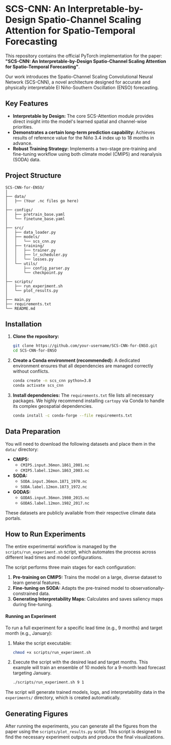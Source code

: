 # SCS-CNN: An Interpretable-by-Design Spatio-Channel Scaling Attention for Spatio-Temporal Forecasting

This repository contains the official PyTorch implementation for the paper: **"SCS-CNN: An Interpretable-by-Design Spatio-Channel Scaling Attention for Spatio-Temporal Forecasting"**.

Our work introduces the Spatio-Channel Scaling Convolutional Neural Network (SCS-CNN), a novel architecture designed for accurate and physically interpretable El Niño-Southern Oscillation (ENSO) forecasting.

## Key Features

- **Interpretable by Design:** The core SCS-Attention module provides direct insight into the model's learned spatial and channel-wise priorities.
- **Demonstrates a certain long-term prediction capability:** Achieves results of reference value for the Niño 3.4 index up to 18 months in advance.
- **Robust Training Strategy:** Implements a two-stage pre-training and fine-tuning workflow using both climate model (CMIP5) and reanalysis (SODA) data.

## Project Structure

```
SCS-CNN-for-ENSO/
│
├── data/
│   ├── (Your .nc files go here)
│
├── configs/
│   ├── pretrain_base.yaml
│   └── finetune_base.yaml
│
├── src/
│   ├── data_loader.py
│   ├── models/
│   │   └── scs_cnn.py
│   ├── training/
│   │   ├── trainer.py
│   │   ├── lr_scheduler.py
│   │   └── losses.py
│   └── utils/
│       ├── config_parser.py
│       └── checkpoint.py
│
├── scripts/
│   ├── run_experiment.sh
│   └── plot_results.py
│
├── main.py
├── requirements.txt
└── README.md
```

## Installation

1.  **Clone the repository:**
    ```bash
    git clone https://github.com/your-username/SCS-CNN-for-ENSO.git
    cd SCS-CNN-for-ENSO
    ```

2.  **Create a Conda environment (recommended):**
    A dedicated environment ensures that all dependencies are managed correctly without conflicts.
    ```bash
    conda create -n scs_cnn python=3.8
    conda activate scs_cnn
    ```

3.  **Install dependencies:**
    The `requirements.txt` file lists all necessary packages. We highly recommend installing `cartopy` via Conda to handle its complex geospatial dependencies.
    ```bash
    conda install -c conda-forge --file requirements.txt
    ```

## Data Preparation

You will need to download the following datasets and place them in the `data/` directory:

- **CMIP5:**
  - `CMIP5.input.36mon.1861_2001.nc`
  - `CMIP5.label.12mon.1863_2003.nc`
- **SODA:**
  - `SODA.input.36mon.1871_1970.nc`
  - `SODA.label.12mon.1873_1972.nc`
- **GODAS:**
  - `GODAS.input.36mon.1980_2015.nc`
  - `GODAS.label.12mon.1982_2017.nc`

These datasets are publicly available from their respective climate data portals.

## How to Run Experiments

The entire experimental workflow is managed by the `scripts/run_experiment.sh` script, which automates the process across different lead times and model configurations.

The script performs three main stages for each configuration:
1.  **Pre-training on CMIP5:** Trains the model on a large, diverse dataset to learn general features.
2.  **Fine-tuning on SODA:** Adapts the pre-trained model to observationally-constrained data.
3.  **Generating Interpretability Maps:** Calculates and saves saliency maps during fine-tuning.

#### Running an Experiment

To run a full experiment for a specific lead time (e.g., 9 months) and target month (e.g., January):

1.  Make the script executable:
    ```bash
    chmod +x scripts/run_experiment.sh
    ```
2.  Execute the script with the desired lead and target months. This example will train an ensemble of 10 models for a 9-month lead forecast targeting January.
    ```bash
    ./scripts/run_experiment.sh 9 1
    ```

The script will generate trained models, logs, and interpretability data in the `experiments/` directory, which is created automatically.

## Generating Figures

After running the experiments, you can generate all the figures from the paper using the `scripts/plot_results.py` script. This script is designed to find the necessary experiment outputs and produce the final visualizations.
